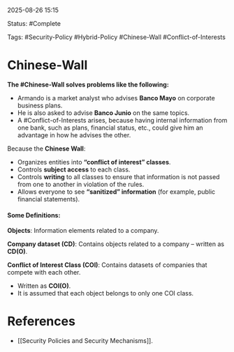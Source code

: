 
2025-08-26 15:15

Status: #Complete

Tags: #Security-Policy #Hybrid-Policy #Chinese-Wall #Conflict-of-Interests

# Chinese-Wall

**The #Chinese-Wall solves problems like the following:**

- Armando is a market analyst who advises **Banco Mayo** on corporate business plans.  
- He is also asked to advise **Banco Junio** on the same topics.  
- A #Conflict-of-Interests arises, because having internal information from one bank, such as plans, financial status, etc., could give him an advantage in how he advises the other.

Because the **Chinese Wall**:

- Organizes entities into **“conflict of interest” classes**.
- Controls **subject access** to each class.
- Controls **writing** to all classes to ensure that information is not passed from one to another in violation of the rules.
- Allows everyone to see **“sanitized” information** (for example, public financial statements).

#### Some Definitions:

**Objects**: Information elements related to a company.

**Company dataset (CD)**: Contains objects related to a company – written as **CD(O)**.

**Conflict of Interest Class (COI)**: Contains datasets of companies that compete with each other.
- Written as **COI(O)**.
- It is assumed that each object belongs to only one COI class.

# References

- [[Security Policies and Security Mechanisms]].
